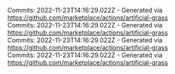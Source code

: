 Commits: 2022-11-23T14:16:29.022Z - Generated via https://github.com/marketplace/actions/artificial-grass
<br>
Commits: 2022-11-23T14:16:29.022Z - Generated via https://github.com/marketplace/actions/artificial-grass
<br>
Commits: 2022-11-23T14:16:29.022Z - Generated via https://github.com/marketplace/actions/artificial-grass
<br>
Commits: 2022-11-23T14:16:29.022Z - Generated via https://github.com/marketplace/actions/artificial-grass
<br>
